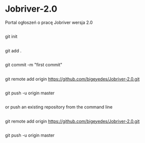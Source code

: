 # Jobriver-2.0
Portal ogłoszeń o pracę Jobriver wersja 2.0

##
git init
##
git add .
##
git commit -m "first commit"
##
git remote add origin https://github.com/bigeyedes/Jobriver-2.0.git

##
git push -u origin master
##
or push an existing repository from the command line
##
git remote add origin https://github.com/bigeyedes/Jobriver-2.0.git
##
git push -u origin master

